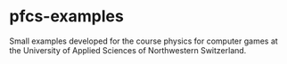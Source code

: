 pfcs-examples
=============

Small examples developed for the course physics for computer games at the University of Applied Sciences of Northwestern Switzerland.
